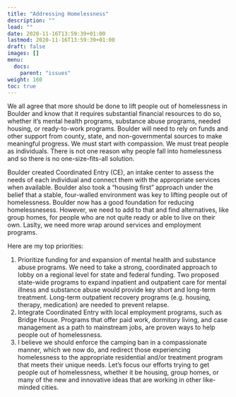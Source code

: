 ```yaml
---
title: "Addressing Homelessness"
description: ""
lead: ""
date: 2020-11-16T13:59:39+01:00
lastmod: 2020-11-16T13:59:39+01:00
draft: false
images: []
menu:
  docs:
    parent: "issues"
weight: 160
toc: true
---
```


We all agree that more should be done to lift people out of homelessness in Boulder and know that it requires substantial financial resources to do so, whether it’s mental health programs, substance abuse programs, needed housing, or ready-to-work programs. Boulder will need to rely on funds and other support from county, state, and non-governmental sources to make meaningful progress. We must start with compassion. We must treat people as individuals. There is not one reason why people fall into homelessness and so there is no one-size-fits-all solution.

Boulder created Coordinated Entry (CE), an intake center to assess the needs of each individual and connect them with the appropriate services when available. Boulder also took a “housing first” approach under the belief that a stable, four-walled environment was key to lifting people out of homelessness. Boulder now has a good foundation for reducing homelessnesess. However, we need to add to that and find alternatives, like group homes, for people who are not quite ready or able to live on their own. Laslty, we need more wrap around services and employment programs. 

Here are my top priorities:
1. Prioritize funding for and expansion of mental health and substance abuse programs. We need to take a strong, coordinated approach to lobby on a regional level for state and federal funding. Two proposed state-wide programs to expand inpatient and outpatient care for mental illness and substance abuse would provide key short and long-term treatment. Long-term outpatient recovery programs (e.g. housing, therapy, medication) are needed to prevent relapse.
2. Integrate Coordinated Entry with local employment programs, such as Bridge House. Programs that offer paid work, dormitory living, and case management as a path to mainstream jobs, are proven ways to help people out of homelessness. 
3. I believe we should enforce the camping ban in a compassionate manner, which we now do, and redirect those experiencing homelessness to the appropriate residential and/or treatment program that meets their unique needs. Let’s focus our efforts trying to get people out of homelessness, whether it be housing, group homes, or many of the new and innovative ideas that are working in other like-minded cities. 